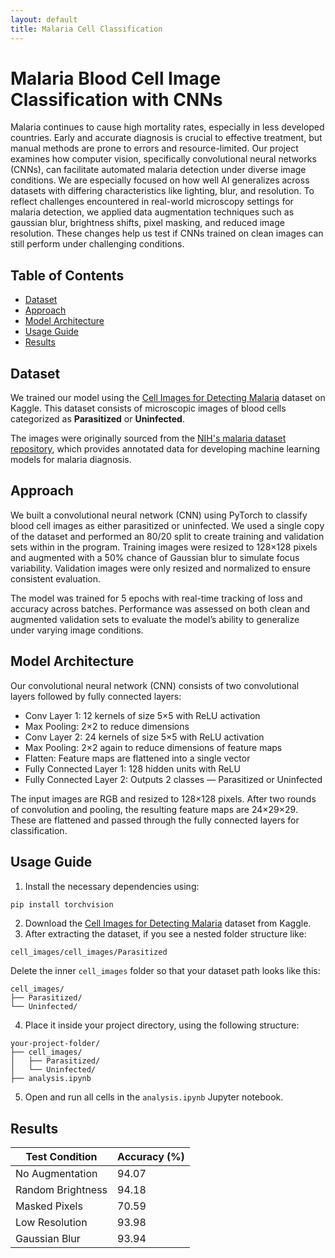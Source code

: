 ```yaml
---
layout: default
title: Malaria Cell Classification
---
```

# Malaria Blood Cell Image Classification with CNNs

Malaria continues to cause high mortality rates, especially in less developed countries. Early and accurate diagnosis is crucial to effective treatment, but manual methods are prone to errors and resource-limited. Our project examines how computer vision, specifically convolutional neural networks (CNNs), can facilitate automated malaria detection under diverse image conditions. We are especially focused on how well AI generalizes across datasets with differing characteristics like lighting, blur, and resolution. To reflect challenges encountered in real-world microscopy settings for malaria detection, we applied data augmentation techniques such as gaussian blur, brightness shifts, pixel masking, and reduced image resolution. These changes help us test if CNNs trained on clean images can still perform under challenging conditions. 

## Table of Contents
- [Dataset](#dataset)
- [Approach](#approach)
- [Model Architecture](#model-architecture)
- [Usage Guide](#usage-guide)
- [Results](#results)

## Dataset
We trained our model using the [Cell Images for Detecting Malaria](https://www.kaggle.com/datasets/iarunava/cell-images-for-detecting-malaria/data) dataset on Kaggle. This dataset consists of microscopic images of blood cells categorized as **Parasitized** or **Uninfected**.

The images were originally sourced from the [NIH's malaria dataset repository](https://ceb.nlm.nih.gov/repositories/malaria-datasets/), which provides annotated data for developing machine learning models for malaria diagnosis.

## Approach
We built a convolutional neural network (CNN) using PyTorch to classify blood cell images as either parasitized or uninfected. We used a single copy of the dataset and performed an 80/20 split to create training and validation sets within in the program. Training images were resized to 128×128 pixels and augmented with a 50% chance of Gaussian blur to simulate focus variability. Validation images were only resized and normalized to ensure consistent evaluation.

The model was trained for 5 epochs with real-time tracking of loss and accuracy across batches. Performance was assessed on both clean and augmented validation sets to evaluate the model’s ability to generalize under varying image conditions.

## Model Architecture
Our convolutional neural network (CNN) consists of two convolutional layers followed by fully connected layers:
- Conv Layer 1: 12 kernels of size 5×5 with ReLU activation
- Max Pooling: 2×2 to reduce dimensions
- Conv Layer 2: 24 kernels of size 5×5 with ReLU activation
- Max Pooling: 2×2 again to reduce dimensions of feature maps
- Flatten: Feature maps are flattened into a single vector
- Fully Connected Layer 1: 128 hidden units with ReLU
- Fully Connected Layer 2: Outputs 2 classes — Parasitized or Uninfected
  
The input images are RGB and resized to 128×128 pixels. After two rounds of convolution and pooling, the resulting feature maps are 24×29×29. These are flattened and passed through the fully connected layers for classification.

## Usage Guide
1. Install the necessary dependencies using:
```bash
pip install torchvision
```
2. Download the [Cell Images for Detecting Malaria](https://www.kaggle.com/datasets/iarunava/cell-images-for-detecting-malaria/data) dataset from Kaggle.
3. After extracting the dataset, if you see a nested folder structure like:
```
cell_images/cell_images/Parasitized
```
Delete the inner `cell_images` folder so that your dataset path looks like this:
```
cell_images/
├── Parasitized/
└── Uninfected/
```
4. Place it inside your project directory, using the following structure:
```
your-project-folder/
├── cell_images/
│   ├── Parasitized/
│   └── Uninfected/
├── analysis.ipynb
```
5. Open and run all cells in the `analysis.ipynb` Jupyter notebook.

## Results
| Test Condition        | Accuracy (%) |
|-----------------------|--------------|
| No Augmentation       | 94.07        |
| Random Brightness     | 94.18        |
| Masked Pixels         | 70.59        |
| Low Resolution        | 93.98        |
| Gaussian Blur         | 93.94        |
